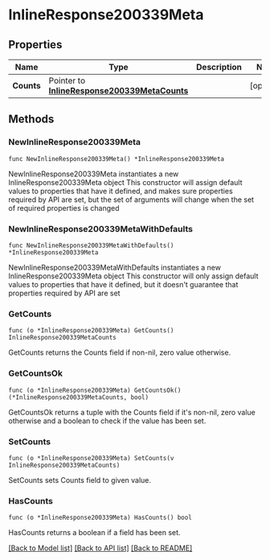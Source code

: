 # InlineResponse200339Meta

## Properties

Name | Type | Description | Notes
------------ | ------------- | ------------- | -------------
**Counts** | Pointer to [**InlineResponse200339MetaCounts**](InlineResponse200339MetaCounts.md) |  | [optional] 

## Methods

### NewInlineResponse200339Meta

`func NewInlineResponse200339Meta() *InlineResponse200339Meta`

NewInlineResponse200339Meta instantiates a new InlineResponse200339Meta object
This constructor will assign default values to properties that have it defined,
and makes sure properties required by API are set, but the set of arguments
will change when the set of required properties is changed

### NewInlineResponse200339MetaWithDefaults

`func NewInlineResponse200339MetaWithDefaults() *InlineResponse200339Meta`

NewInlineResponse200339MetaWithDefaults instantiates a new InlineResponse200339Meta object
This constructor will only assign default values to properties that have it defined,
but it doesn't guarantee that properties required by API are set

### GetCounts

`func (o *InlineResponse200339Meta) GetCounts() InlineResponse200339MetaCounts`

GetCounts returns the Counts field if non-nil, zero value otherwise.

### GetCountsOk

`func (o *InlineResponse200339Meta) GetCountsOk() (*InlineResponse200339MetaCounts, bool)`

GetCountsOk returns a tuple with the Counts field if it's non-nil, zero value otherwise
and a boolean to check if the value has been set.

### SetCounts

`func (o *InlineResponse200339Meta) SetCounts(v InlineResponse200339MetaCounts)`

SetCounts sets Counts field to given value.

### HasCounts

`func (o *InlineResponse200339Meta) HasCounts() bool`

HasCounts returns a boolean if a field has been set.


[[Back to Model list]](../README.md#documentation-for-models) [[Back to API list]](../README.md#documentation-for-api-endpoints) [[Back to README]](../README.md)


